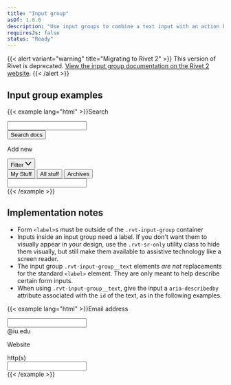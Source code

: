 ```yaml
---
title: "Input group"
asOf: 1.0.0
description: "Use input groups to combine a text input with an action button or dropdown menu."
requiresJs: false
status: "Ready"
---
```

{{< alert variant="warning" title="Migrating to Rivet 2" >}}
This version of Rivet is deprecated. [View the input group documentation on the Rivet 2 website](https://v2.rivet.iu.edu/docs/components/input-group/).
{{< /alert >}}

## Input group examples
{{< example lang="html" >}}<label for="search" class="rvt-sr-only">Search</label>
<div class="rvt-input-group">
    <input class="rvt-input-group__input" type="text" id="search">
    <div class="rvt-input-group__append">
        <button class="rvt-button">Search docs</button>
    </div>
</div>

<label for="segmented-prepend" class="rvt-sr-only">Add new</label>
<div class="rvt-input-group rvt-m-top-xl">
    <div class="rvt-input-group__prepend">
        <div class="rvt-dropdown">
            <button type="button" class="rvt-button rvt-p-right-xs rvt-p-left-xs" data-dropdown-toggle="segmented-prepend-example">
                <span class="rvt-m-right-xs">Filter</span>
                <svg aria-hidden="true" xmlns="http://www.w3.org/2000/svg" width="16" height="16" viewBox="0 0 16 16">
                    <path fill="currentColor" d="M8,12.46a2,2,0,0,1-1.52-.7L1.24,5.65a1,1,0,1,1,1.52-1.3L8,10.46l5.24-6.11a1,1,0,0,1,1.52,1.3L9.52,11.76A2,2,0,0,1,8,12.46Z"/>
                </svg>
            </button>
            <div class="rvt-dropdown__menu" role="menu" aria-hidden="true" id="segmented-prepend-example">
                <button type="button" role="menuitemradio">My Stuff</button>
                <button type="button" role="menuitemradio" aria-checked="true">All stuff</button>
                <button type="button" role="menuitemradio">Archives</button>
            </div>
        </div>
    </div>
    <input class="rvt-input-group__input" type="text" id="segmented-prepend">
</div>
{{< /example >}}

## Implementation notes
- Form `<label>`s must be outside of the `.rvt-input-group` container
- Inputs inside an input group need a label. If you don't want them to visually appear in your design, use the `.rvt-sr-only` utility class to hide them visually, but still make them available to assistive technology like a screen reader.
- The input group `.rvt-input-group__text` elements _are not_ replacements for the standard `<label>` element. They are only meant to help describe certain form inputs.
- When using `.rvt-input-group__text`, give the input a `aria-describedby` attribute associated with the `id` of the text, as in the following examples.

{{< example lang="html" >}}<label for="text-append-example" >Email address</label>
<div class="rvt-input-group">
    <input class="rvt-input-group__input" type="text" id="text-append-example" aria-describedby="email-text">
    <div class="rvt-input-group__append">
        <div class="rvt-input-group__text" id="email-text">@iu.edu</div>
    </div>
</div>

<label for="text-prepend-example" class="rvt-sr-only">Website</label>
<div class="rvt-input-group rvt-m-top-xl">
    <div class="rvt-input-group__prepend">
        <div class="rvt-input-group__text" id="website-text">http(s)</div>
    </div>
    <input class="rvt-input-group__input" type="text" id="text-prepend-example" aria-describedby="website-text">
</div>
{{< /example >}}